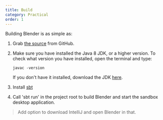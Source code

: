 ```yaml
---
title: Build
category: Practical
order: 1
---
```


Building Blender is as simple as:

1. Grab [the source](https://github.com/keyboardDrummer/Blender) from GitHub.
1. Make sure you have installed the Java 8 JDK, or a higher version. To check what version you have installed, open the terminal and type:

   `javac -version`

   If you don't have it installed, download the JDK <a href="http://www.oracle.com/technetwork/java/javase/downloads/index.html">here</a>.
1. Install <a href="http://www.scala-sbt.org/">sbt</a>
1. Call 'sbt run' in the project root to build Blender and start the sandbox desktop application.

> Add option to download IntelliJ and open Blender in that.
